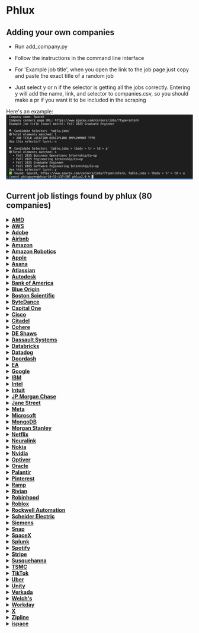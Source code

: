 # Phlux

## Adding your own companies

- Run add_company.py

- Follow the instructions in the command line interface

- For 'Example job title', when you open the link to the job page just copy and paste the exact title of a random job

- Just select y or n if the selector is getting all the jobs correctly. Entering y will add the name, link, and selector to companies.csv, so you should make a pr if you want it to be included in the scraping

Here's an example: 
![Using add_company.py](public/cli.png)
## Current job listings found by phlux (80 companies)

<details>
<summary><a href="https://careers.amd.com/careers-home/jobs?page=1&categories=Student%20%2F%20Intern%20%2F%20Temp&limit=100&tags1=No&country=United%20States"><strong>AMD</strong></a></summary>

- Machine Learning / Artificial Intelligence Intern/Co-Op (PhD | Fall 2025 | Hybrid)
- Hardware Engineering Intern/ Co-Op (Undergrad | Fall 2025 | Hybrid)
- Machine Learning / Artificial Intelligence Intern/Co-Op (Undergraduate | Fall 2025 | Hybrid)
- Software Test Engineering Intern/Co-Op (Undergraduate | Fall 2025 | Hybrid)
- Compiler Engineering Intern/Co-Op (Graduate | Fall 2025 | Hybrid)
- Hardware Verification Engineering Intern/ Co-Op (Graduate | Fall 2025 | Hybrid)
- Diagnostics Design Intern/Co-Op (Undergrad | Fall 2025 | Hybrid)
- Hardware Design Engineering Intern/ Co-Op (Graduate | Fall 2025 | Hybrid)
- Firmware Engineering Intern/Co-Op (Undergrad | Fall 2025 | Hybrid)
- Firmware Engineering Intern/ Co-Op (Graduate | Fall 2025 | Hybrid)
- Product Test Engineering Intern/Co-Op (Graduate | Fall 2025 | Hybrid)
- Hardware Engineering Intern/ Co-Op (Graduate | Fall 2025 | Hybrid)
- Software Engineering Intern/Co-Op (Undergrad | Fall 2025 | Hybrid)
- Hardware Engineering Intern/ Co-Op (Graduate | Fall 2025 | Hybrid)
- ASIC Package Engineering Intern/Co-Op (PhD | Fall 2025 | Hybrid)
- Hardware Verification Engineering Intern/ Co-Op (Graduate | Fall 2025 | Hybrid)
- Software Engineering Intern/Co-Op (Undergraduate | Fall 2025 | Hybrid)
- Machine Learning / Artificial Intelligence Intern/Co-Op (Graduate | Fall 2025 | Hybrid)
- Product Test Engineering Intern/Co-Op (Undergrad | Fall 2025 | Hybrid)
- Machine Learning / Artificial Intelligence Intern/Co-Op (Graduate | Fall 2025 | Hybrid)
- Hardware Engineering Intern/ Co-Op (PhD | Fall 2025 | Hybrid)
- Hardware Engineering Intern/ Co-Op (Undergrad | Fall 2025 | Hybrid)
- Research Engineering Intern/Co-Op (Graduate | Fall 2025 | Hybrid)
- Software Engineering Intern/Co-op (Graduate | Fall 2025| Hybrid)
- Machine Learning / Artificial Intelligence Intern/Co-Op (PhD | Fall 2025 | Hybrid)
- Software Engineering Intern/Co-Op (Graduate | Fall 2025 | Hybrid)
- Product Development Engineering Intern/Co-Op (Undergrad | Fall 2025 | Hybrid)
- Fall 2025 Masters UEFI Firmware Engineering Co-op/Intern
- Fall 2025 Undergrad SPSE Server PMO Co-Op/Intern
- Fall 2025 Undergrad Firmware Engineering Co-Op/Intern
- Spring 2026 Masters SOC Post-Silicon Debug Engineer Co-op/Intern
- Fall 2025 Undergrad BIOS Engineering Co-Op/Intern
- Fall 2025 Undergrad Platform Design Engineering Co-op/Intern
</details>

<details>
<summary><a href="https://amazon.jobs/content/en/teams/amazon-web-services/internships?country%5B%5D=US&employment-type%5B%5D=Intern"><strong>AWS</strong></a></summary>

- Data Center Security Specialist Intern
</details>

<details>
<summary><a href="https://careers.adobe.com/us/en/search-results?qkexperienceLevel=University%20Intern"><strong>Adobe</strong></a></summary>

- 2025 Intern - Software Engineer
- Working Student - Sales Programs / Project Management
</details>

<details>
<summary><a href="https://careers.airbnb.com/positions/?_departments=early-career-program-intern&_offices=united-states"><strong>Airbnb</strong></a></summary>

- Legal Intern, Privacy (Fall Semester)
- Summer 2025 – Data Science Intern, Platform (PhD)
</details>

<details>
<summary><a href="https://amazon.jobs/en/search?offset=0&result_limit=10&sort=relevant&category%5B%5D=software-development&country%5B%5D=USA&distanceType=Mi&radius=24km&latitude=&longitude=&loc_group_id=&loc_query=&base_query=intern&city=&country=&region=&county=&query_options=&"><strong>Amazon</strong></a></summary>

- Jr. Software Development Engineer - San Diego, CA
- Jr. Software Development Engineer - Santa Cruz, CA
- Jr. Software Development Engineer - Detroit
- Jr. Software Development Engineer- San Luis Obispo
</details>

<details>
<summary><a href="https://www.amazon.jobs/content/en/teams/ftr/amazon-robotics?country%5B%5D=US&employment-type%5B%5D=Intern"><strong>Amazon Robotics</strong></a></summary>

- Amazon Robotics - Technical Artist Co-op - July to December 2025, Virtual Systems
- Amazon Robotics - Product Quality Engineer Co-op- Fall 2025
- Amazon Robotics- Business Intelligence Engineer Co-op - Fall 2025, Integration, Initiatives, and Sustainability Team
- Amazon Robotics - Hardware Test Engineer Co-op - Fall 2025, Hardware Test Engineering
- Amazon Robotics - Systems Engineer Co-op - Spring & Fall 2025
- Robotics Systems Dev Engineer Co-op - Spring & Fall 2025
- Amazon Robotics - Manufacturing Engineer Co-Op - Spring 2025, Robotics Technical Operations
- Amazon Robotics - Software Development Engineer Co-Op - Fall 2025
- Amazon Robotics - Data Science Co-op - 2025
- Amazon Robotics - Business Intelligence Engineer Co-op - Spring & Fall 2025
- Amazon Robotics - Applied Scientist II Intern / Co-op - 2025 (Robotics, Manipulation, Perception, Motion Planning, Autonomous Mobile Robots, Computer Vision, Machine Learning, Controls, and more)
- Amazon Robotics - Data Scientist Co-op - 2025
</details>

<details>
<summary><a href="https://jobs.apple.com/en-us/search?location=united-states-USA&team=internships-STDNT-INTRN"><strong>Apple</strong></a></summary>

- Legal and Global Security Internships
- Product Design, Mechanical Engineering and Materials Internships
- Hardware Technology Internships
- Engineering Program Management Internships
- Software Engineering Internships
- Business, Marketing, and G&A Internships
- Machine Learning / AI Internships
- Operations, Manufacturing Design Internships
- Hardware Engineering Internships
- MBA Internships - Summer 2026
- Finance Development Program - 2026 Internship Opportunities
- Finance Development Program - 2026 Internship Opportunities
- Launch@Apple, Finance Development Experience
</details>

<details>
<summary><a href="https://asana.com/jobs/university-recruiting#jobs"><strong>Asana</strong></a></summary>

- Reykjavik Summer Software Engineering Internship
</details>

<details>
<summary><a href="https://www.atlassian.com/company/careers/all-jobs?team=Interns&location=&search="><strong>Atlassian</strong></a></summary>

- UX Researcher, 2025/2026 Intern Australia & New Zealand
- Machine Learning Engineer, 2025/2026 PHD Intern Australia & New Zealand
- Machine Learning Engineer, 2025/2026 Intern Australia & New Zealand
</details>

<details>
<summary><a href="https://autodesk.wd1.myworkdayjobs.com/uni?jobFamilyGroup=f909d7cccc2d480b8f6af996c7bf8352"><strong>Autodesk</strong></a></summary>

- Stagiaire Artiste Technique, Technical Artist Intern
- Intern (PhD), Physics-informed Machine Learning, Fall 2025
</details>

<details>
<summary><a href="https://careers.bankofamerica.com/en-us/students/job-search?ref=search&rows=24&search=jobsByLocation&searchstring=United+States"><strong>Bank of America</strong></a></summary>

- Global Markets Chief Operating Office Summer Analyst Program - 2026
- Enterprise Credit Summer Analyst Program 2026 - Consumer Credit
- Enterprise Credit Summer Analyst Program 2026 - Data and Analytics and Business Controls/Process Optimization
- Enterprise Credit Summer Analyst Program 2026 - Global Commercial Banking Credit, Asset Based Finance & Commercial Real Estate Credit
- Enterprise Credit Summer Analyst Program 2026 - Global Corporate & Investment Banking Credit and Global Markets Credit
- Enterprise Credit Summer Analyst Program 2026 - Global Wealth & Investment Management Credit
- Enterprise Credit Summer Analyst Program 2026 - Leveraged Finance Credit - Acquisition Finance
- Global Operations Development Summer Analyst Program - 2026
- Global Payments Solutions Summer Analyst Program - 2026
- Global Technology Summer Analyst 2026 - Business Analyst
- Global Technology Summer Analyst 2026 - Cybersecurity Analyst
- Global Technology Summer Analyst 2026 - Software Engineer
- Chief People Organization Summer 2026 Analyst
- Commodities Summer Analyst Program – 2026
- COO - GCIB Regulatory Summer Analyst Program - 2026
- Corporate Audit Summer 2026 Analyst
- Corporate Audit Summer 2026 Analyst - Automation & Information Technology Risk Management
- Global Strategy & Enterprise Platforms Summer 2026 Analyst
- Strategy & Management Summer Analyst Program - 2026
- Global Risk Summer 2026 Analyst
- Finance Management Summer 2026 Analyst
- Global Investment Banking Summer Analyst Program – 2026 (M&A, Palo Alto)
</details>

<details>
<summary><a href="https://www.blueorigin.com/careers/search?search=undergraduate&category=Intern&employmentType=Intern"><strong>Blue Origin</strong></a></summary>

- Spring 2026 STEAM Communications & Outreach Intern - Undergraduate - Seattle, WA - Intern - Full Time - Intern - R52713
- Spring 2026 Finance Intern - Undergraduate - Seattle, WA - Intern - Full Time - Intern - R52715
- Spring 2026 Guidance, Navigation & Controls Intern - Undergraduate - Seattle, WA - Intern - Full Time - Intern - R52503
- Spring 2026 Return Internship - Undergraduate - 4 Locations - Intern - Full Time - Intern - R52463
- Spring 2026 Manufacturing Engineering Intern - Undergraduate - 4 Locations - Intern - Full Time - Intern - R52485
- Spring 2026 Structural & Mechanical Engineering Intern - Undergraduate - 4 Locations - Intern - Full Time - Intern - R52391
- Spring 2026 Aerospace Systems Engineering Intern - Undergraduate - 2 Locations - Intern - Full Time - Intern - R52429
- Spring 2026 Avionics Software Engineering Intern - Undergraduate - Seattle, WA - Intern - Full Time - Intern - R52403
- Spring 2026 Electrical Systems Engineering Internship - Undergraduate - Seattle, WA - Intern - Full Time - Intern - R52404
- Spring 2026 Test Engineering Intern - Undergraduate - 4 Locations - Intern - Full Time - Intern - R52410
- Spring 2026 Fluid Systems Engineering Intern - Undergraduate - Seattle, WA - Intern - Full Time - Intern - R52406
</details>

<details>
<summary><a href="https://bostonscientific.eightfold.ai/careers?start=0&location=United+States&pid=563602797912246&sort_by=distance&filter_include_remote=1&filter_seniority=Intern"><strong>Boston Scientific</strong></a></summary>

- Cardiac Monitoring Technician - Internship/Apprenticeship
</details>

<details>
<summary><a href="https://jobs.bytedance.com/en/position?keywords=&category=&location=CT_1103355%2CCT_157%2CCT_94%2CCT_114%2CCT_100764%2CCT_75%2CCT_233%2CCT_203&project=7322364514224687370%2C7503447747358361864&type=3&job_hot_flag=&current=1&limit=10&functionCategory=&tag="><strong>ByteDance</strong></a></summary>

- Strategic Analysis Intern (AI Innovation Business - US) - 2025 Start (BS/MS)
- Site Reliability Engineer Intern (Data-Technical Infrastructures-SRE-US) - 2025 Summer (MS)
- Software Engineer Intern (AIGC Platform - Monetization GenAI) - 2025 Summer/Fall (BS/MS)
- Data Scientist Intern (TikTok Ads)- 2025 Fall (BS/MS)
- Site Reliability Engineer Intern (Data-Technical Infrastructures-SRE-US) - 2025 Summer (MS)
- Research Engineer Intern (Doubao (Seed) - Machine Learning System) - 2025 Summer (MS)
- Backend Software Engineer Intern (Product RD and Infrastructure-Global E-Commerce Customer Business)- 2025 Fall(BS/MS)
- Backend Software Engineer Intern (Product RD and Infrastructure-Global E-Commerce Seller Business) - 2025 Fall (BS/MS)
- Software Development Engineer Intern in Test (Global E-commerce-Quality Assurance) - 2025 Fall (BS/MS)
- Machine Learning Engineer Intern (Global E-commerce Risk Control) - 2025 Summer/Fall (MS)
- Camera Engineer Intern (PICO-Camera Technology) - 2025 Fall (MS)
</details>

<details>
<summary><a href="https://www.capitalonecareers.com/search-jobs?acm=ALL&alrpm=ALL&ascf=[%7B%22key%22:%22custom_fields.Campus%22,%22value%22:%22Internships%22%7D]"><strong>Capital One</strong></a></summary>

- Café Coach- Boulder
- Inside Sales Coach
- Cafe Coach- Easton Town Center
- Capital One Coach- Ross Park Mall
- Work at Home - Sr. Associate, Operations Coach - Debit and ATM Fraud
- Senior Manager, Client Development- Capital One Software (Remote)
- Market Leader, Business Cards & Payments (NorCal & Oregon)
- Unit Manager, Commercial Client Operations
- Director, Tech College, Enterprise Learning and Development
- Manager, HR Business Partner - Enterprise Services
- Manager, HR Business Partner
- Sr. Manager, HR Business Partner
- Principal Process Manager
- Principal Associate, Process Manager (Hybrid)
- Manager - HRBP
</details>

<details>
<summary><a href="https://jobs.cisco.com/jobs/SearchJobs/?21178=%5B169482%5D&21178_format=6020&21180=%5B33821095%2C165%5D&21180_format=6022&listFilterMode=1"><strong>Cisco</strong></a></summary>

- AI Research Scientist II (Intern) United States
- Software Engineer I (Intern) United States
- Network Support Engineer, Fall 2025 (Meraki)
- Mechanical Engineer (Intern) United States
</details>

<details>
<summary><a href="https://www.citadel.com/careers/open-opportunities?experience-filter=internships&location-filter=americas,chicago,greenwich,houston,miami,new-york&selected-job-sections=388,389,387,390&current_page=1&sort_order=DESC&per_page=10&action=careers_listing_filter"><strong>Citadel</strong></a></summary>

- Quantitative Researcher – PhD Intern (US)
</details>

<details>
<summary><a href="https://jobs.ashbyhq.com/cohere?employmentType=Intern"><strong>Cohere</strong></a></summary>

- Machine Learning Intern/Co-op (Fall 2025)
- Software Engineer Intern/Co-op (Fall 2025)
</details>

<details>
<summary><a href="https://www.deshaw.com/careers/internships"><strong>DE Shaws</strong></a></summary>

- Fundamental Research Analyst Intern (New York) - Summer 2026
- Trader/Analyst Intern (London) – Summer 2026
- Investor Relations Intern (London) – Summer 2026
- Legal & Compliance Intern (New York) – Summer 2026
</details>

<details>
<summary><a href="https://www.3ds.com/careers/jobs?woc=%257B%2522type%2522%253A%255B%2522type%252FInternship%2522%255D%252C%2522country%2522%253A%255B%2522country%252FUnited%2520States%2522%255D%257D"><strong>Dassault Systems</strong></a></summary>

- INTERNSHIP - Software Engineer
- INTERNSHIP: User Assistance Development - FALL 2025
- INTERNSHIP - ENOVIA Software Test Automation Engineer
- INTERNSHIP: Business Development
</details>

<details>
<summary><a href="https://www.databricks.com/company/careers/open-positions?department=University%20Recruiting&location=all"><strong>Databricks</strong></a></summary>

- PhD GenAI Research Scientist Intern - San Francisco, California
</details>

<details>
<summary><a href="https://careers.datadoghq.com/early-careers/"><strong>Datadog</strong></a></summary>

- Software Engineer - Early Career
- Sales Development Representative Middle East
- Sales Development Representative (Benelux)
- Sales Development Representative - Japan
- Sales Development Representative
- Sales Development Representative (Nordics)
- Sales Development Representative (DACH)
- Sales Development Representative - DACH (Polish/German Speaker)
- Sales Development Representative (DACH)
- Sales Development Representative
- Sales Development Representative (Arabic speaker)
- Sales Development Representative (Middle East)
</details>

<details>
<summary><a href="https://careersatdoordash.com/university-careers/"><strong>Doordash</strong></a></summary>

- Software Engineer I, Entry-Level (Graduation Date: Fall 2024-Summer 2025)
- Software Engineer I, Entry Level (Fall 2024-Spring 2025) – Toronto
- Machine Learning Intern (Masters/PhD), Summer 2025
- Software Engineer, Intern, 2024/25 (University Recruiting)
</details>

<details>
<summary><a href="https://jobs.ea.com/en_US/careers/Home/?8171=%5B10618%5D&8171_format=5683&4537=%5B8693%5D&4537_format=3020&listFilterMode=1&jobRecordsPerPage=20&"><strong>EA</strong></a></summary>

- Gameplay Software Engineer Intern - Fall 2025
- Software Engineer Intern
- Systems Software Engineer Intern - Fall 2025
</details>

<details>
<summary><a href="https://www.google.com/about/careers/applications/jobs/results/?src=Online%2FGoogle%20Website%2FByF&utm_source=Online%20&utm_medium=careers_site%20&utm_campaign=ByF&distance=50&employment_type=INTERN&location=United%20States&company=X&company=Waymo&company=Wing&company=Verily%20Life%20Sciences&company=GFiber&company=Fitbit&company=Google&company=YouTube&sort_by=relevance"><strong>Google</strong></a></summary>

- Student Researcher, PhD, Winter/Summer 2025
- Student Researcher, BS/MS, Winter/Summer 2025
</details>

<details>
<summary><a href="https://www.ibm.com/careers/search?field_keyword_18[0]=Internship&field_keyword_05[0]=United%20States"><strong>IBM</strong></a></summary>

- Sales - TEST 2A - pre req, net new intern, with coding & video assessments - Internship - Multiple Cities
</details>

<details>
<summary><a href="https://intel.wd1.myworkdayjobs.com/External?workerSubType=dc8bf79476611087dfde99931439ae75&locations=1e4a4eb3adf10118b1dfe877bf8162d0"><strong>Intel</strong></a></summary>

- Facilities Technician Intern
- Facilities Technician Intern
</details>

<details>
<summary><a href="https://jobs.intuit.com/search-jobs/interns/"><strong>Intuit</strong></a></summary>

- Social Media Co-op (8 Months)
- Principal Research Scientist
- Brand and Integrated Marketing Co-op (8 months)
- Market Insights Analyst Co-op (8 months)
- Manager 2, HR Experience and Operations
- Software Developer Co-op, Fall 2025
- Product Manager Co-op (8 months)
- Staff Marketing Manager, Paid Search (GBSG)
- Staff Program Manager- Product Management Community
- Brand Marketing Co-Op (8 month)
- Mobile Software Developer Co-op (4 months)
- Social Media & Public Relations Co-op (8 months)
</details>

<details>
<summary><a href="https://careers.jpmorgan.com/global/en/students/programs"><strong>JP Morgan Chase</strong></a></summary>

- Cadp Summer Analyst
- Data Analytics Opportunities
</details>

<details>
<summary><a href="https://www.janestreet.com/join-jane-street/open-roles/?type=internship&location=new-york"><strong>Jane Street</strong></a></summary>

- FPGA Engineer - (not currently accepting applications)
- IT Operations Engineer - (not currently accepting applications)
- Linux Engineer - (not currently accepting applications)
- Machine Learning Researcher - (not currently accepting applications)
- Mechanical Engineer - (not currently accepting applications)
- Network Engineer - (not currently accepting applications)
- Procurement Specialist - (not currently accepting applications)
- Quantitative Researcher - (not currently accepting applications)
- Quantitative Trader - (not currently accepting applications)
- Sales and Trading - (not currently accepting applications)
- Software Engineer - (not currently accepting applications)
- Strategy and Product - (not currently accepting applications)
- Tools and Compilers Research and Development - (not currently accepting applications)
- Trading Desk Operations Engineer - (not currently accepting applications)
- Windows Engineer - (not currently accepting applications)
</details>

<details>
<summary><a href="https://www.metacareers.com/jobs?sort_by_new=true&roles[0]=Internship"><strong>Meta</strong></a></summary>

- Research Scientist Intern, Computer Vision for Generative AI (PhD)
- Research Scientist Intern, Human Computer Interaction (PhD)
- Research Scientist Intern, Machine Learning, Health Tech (PhD)
- Research Scientist Intern, Monetization Generative AI (LLM) - Language (PhD)
- Research Scientist Intern, Sensors and Systems Computational Photography (PhD)
</details>

<details>
<summary><a href="https://jobs.careers.microsoft.com/global/en/search?lc=United%20States&et=Internship&l=en_us&pg=1&pgSz=20&o=Relevance&flt=true"><strong>Microsoft</strong></a></summary>

- Research Intern - Quantum Computing
- Mechanical Engineer: Internship Opportunities - PhD - Redmond
</details>

<details>
<summary><a href="https://www.mongodb.com/company/careers/students-and-graduates"><strong>MongoDB</strong></a></summary>

- Software Engineer - Intern - Sydney
</details>

<details>
<summary><a href="https://www.morganstanley.com/careers/career-opportunities-search?opportunity=sg#"><strong>Morgan Stanley</strong></a></summary>

- 2025 Finance Off Cycle Internship - Part Time (Frankfurt)
- 2025 Firm Management Part-Time Off Cycle Internship (Frankfurt)
- 2025 Human Capital Management Analyst Program (Budapest)
- 2026 Investment Banking Off-cycle Internship (Dubai)
- 2025 Investment Banking MBA Early Insights Program
- 2025/2026 Investment Banking Summer Analyst Program (Melbourne)
- 2025/2026 Investment Management Summer Analyst Program - Real Estate Investing (Sydney)
- 2025/2026 Investment Banking Summer Analyst Program (Sydney)
- 2025/2026 Wealth Management Summer Analyst Program (Sydney)
- 2025 Investment Management Off-cycle Internship - Emerging Markets (London)
</details>

<details>
<summary><a href="https://explore.jobs.netflix.net/careers?domain=netflix.com&query=%22internship%22%20-intern&pid=790299250747&sort_by=relevance"><strong>Netflix</strong></a></summary>

- Machine Learning Intern, Fall 2025
</details>

<details>
<summary><a href="https://neuralink.com/careers/"><strong>Neuralink</strong></a></summary>

- Internal Auditor - Austin, Texas
- Electrical Engineer Intern, Implant Embedded Systems - Fremont, California
- Electrical Engineer Intern, Robotics and Surgery Engineering - Fremont, California
- Embedded Software Engineer Intern - Fremont, California
- Machine Learning Engineer Intern - Fremont, California
- Mechanical Engineering Intern, Brain Interfaces - Austin, Texas
- Mechanical Engineering Intern, Robotics (Fall 2025+) - Fremont, California
- Robot Optics Intern - Fremont, California
- Software Engineer Intern, BCI Applications - Fremont, California
- Software Engineer Intern, Implant - Austin, Texas
- Software Engineer Intern, Implant - Fremont, California
- Software Engineer Intern, Lab Systems - Austin, Texas
- Software Engineer Intern, Lab Systems - Fremont, California
- Software Engineer Intern, Robotics - Austin, Texas
- Software Engineer Intern, Robotics - Fremont, California
- Software Engineer Intern, Site Reliability Engineer - Fremont, California
</details>

<details>
<summary><a href="https://fa-evmr-saasfaprod1.fa.ocs.oraclecloud.com/hcmUI/CandidateExperience/en/sites/CX_1/jobs?lastSelectedFacet=TITLES&location=United+States&locationId=300000000480126&locationLevel=country&mode=location&selectedTitlesFacet=TRA"><strong>Nokia</strong></a></summary>

- Special Projects Software Dev Coop
- Wi-Fi CoE Research Coop
- Electrical Engineering Coop
- Network Engineer Co-op
- Space and Defense SW Test Engineer Co-Op
- Silicon Photonics Design & Test Co-op
- Hardware Failure Analysis Co-op
- Software Quality Assurance Coop
- Legal, Compliance & Sustainability Coop
- OptoElectronic Integration Coop
- Software Development Coop
- Video Coding Coop
- Firmware Development Co-op
</details>

<details>
<summary><a href="https://nvidia.wd5.myworkdayjobs.com/en-US/NVIDIAExternalCareerSite/jobs?workerSubType=0c40f6bd1d8f10adf6dae42e46d44a17&locationHierarchy1=2fcb99c455831013ea52fb338f2932d8"><strong>Nvidia</strong></a></summary>

- System Software Engineering Intern, GPU Server - Fall 2025
- Compiler Engineering Intern, GPU Compute and CUDA - Fall 2025
- Technical Marketing Engineer Intern, AI Platform Software - Fall 2025
- GPU Diagnostic Software Intern - Fall 2025
- Robotics Software Intern, Sim2Real Deployment - Fall 2025
- PhD Intern, Applied Research Scientist Retriever - Fall 2025
- PhD Research Intern, Generalist Embodied Agents Research - Fall 2025
- Software Engineering Intern, Embedded Systems – Fall 2025
- Software Engineering Intern, Simulation and Virtualization - Fall 2025
- System Software Engineering Intern, CUDA Driver - Fall 2025
- GeForce Technical Marketing Intern - Fall 2025
- Software Engineering Intern, CSP Engagements - Fall 2025
</details>

<details>
<summary><a href="https://optiver.com/working-at-optiver/career-opportunities/page/2/?search=internship&_gl=1*rb345g*_gcl_au*Mjk2MDM5OTE1LjE3NDg5MTM5ODQ.&numberposts=10&level=internship&paged=1"><strong>Optiver</strong></a></summary>

- Expressions of Interest – Quantitative Research Internship, PhD (Summer 2026 -Shanghai)
- 2025 Shanghai Machine Learning PhD Summer Internship
- FutureFocus Singapore 2025 – Quantitative Trading
- Subscribe to receive our latest insights on trading, technology and market structure
- FutureFocus Sydney – Trading & Research 2025
- FutureFocus Sydney – Technology 2025
</details>

<details>
<summary><a href="https://careers.oracle.com/en/sites/jobsearch/jobs?lastSelectedFacet=locations&selectedLocationsFacet=300000000106749%3B300000000149325&selectedFlexFieldsFacets=%22AttributeChar14%7CSDR%22"><strong>Oracle</strong></a></summary>

- Sales Development Representative - Burlington - Sept 2025
- Sales Development Representative - Denver - Sept 2025
- Sales Development Representative - Santa Monica - Sept 2025
- Sales Development Representative - Austin - Sept 2025
- Sales Development Representative - Nashville - Sept 2025
</details>

<details>
<summary><a href="https://jobs.lever.co/palantir?commitment=Internship"><strong>Palantir</strong></a></summary>

- Forward Deployed Software Engineer, Internship
</details>

<details>
<summary><a href="https://www.pinterestcareers.com/jobs/?orderby=0&pagesize=20&page=1&radius=100&team=University"><strong>Pinterest</strong></a></summary>

- Software Engineering Intern 2025 (Toronto)
</details>

<details>
<summary><a href="https://ramp.com/emerging-talent"><strong>Ramp</strong></a></summary>

- Software Engineer Internship | Frontend
- Software Engineer Internship | iOS
- University Grad: Customer Experience Agent
</details>

<details>
<summary><a href="https://careers.rivian.com/careers-home/jobs?sortBy=relevance&page=1&categories=Internships"><strong>Rivian</strong></a></summary>

- UIUC Research Park Intern - Machine Learning
- UIUC Research Park Intern - EPC, Propulsion Drives Controls
</details>

<details>
<summary><a href="https://careers.robinhood.com/"><strong>Robinhood</strong></a></summary>

- Software Developer Intern/Co-op, Backend (Fall 2025)
</details>

<details>
<summary><a href="https://careers.roblox.com/jobs?groups=early-career-talent&page=1&pageSize=9"><strong>Roblox</strong></a></summary>

- [2025] Senior Machine Learning Engineer - PhD Early Career
</details>

<details>
<summary><a href="https://rockwellautomation.wd1.myworkdayjobs.com/External-Rockwell-Automation-Early-Careers"><strong>Rockwell Automation</strong></a></summary>

- Early in Career Windows Software Engineer (C++, C#)
- Project Planner
- EDGE Associate, Information Technology Rotational Program
</details>

<details>
<summary><a href="https://careers.se.com/global/jobs?keywords=internship&sortBy=relevance&page=1&country=United%20States&tags1=Intern"><strong>Scheider Electric</strong></a></summary>

- Quality Engineer Internship: Fall 2025
- Assembly Process Intern/ Co-Op (Fall 2025)
- EHS Intern
- Artificial Intelligence and Machine Learning Intern
- Firmware Engineer Intern
- Electrical Engineer Co-Op
- Electronics Hardware Engineer Co-Op
- Electrical Engineer Co-Op
- Business Intelligence Analyst Co-Op (Fall 2025)
- Skillbridge Industrial Channel Sales Development Program
- Skillbridge Industrial Channel Sales Development Program
- Engineering Lab Intern
</details>

<details>
<summary><a href="https://jobs.sw.siemens.com/locations/usa/jobs/?q=intern"><strong>Siemens</strong></a></summary>

- Business Development Representative Intern (China) - Work Type:Hybrid - Job Family:Sales - Req ID:e37114a7-ffd5-48f4-8e67-b51b4ca51b68
- Strategic Student Program: Software Product Quality Assurance Intern (EBS, Fall 2025) - Huntsville, AL - Work Type:Hybrid - Job Family:Internal Services - Req ID:467157
- Strategic Student Program: Alliance Partner Marketing Internship (Fall 2025, GSM) - Maryland Heights, MO - Work Type:Hybrid - Job Family:Internal Services - Req ID:467159
- Strategic Student Program: Events Marketing Internship (Fall 2025, GSM) - Milford, OH - Work Type:Hybrid - Job Family:Internal Services - Req ID:468163
- Strategic Student Program: Customer Advocacy Internship (Fall 2025, GSM) - Maryland Heights, MO - Work Type:Hybrid - Job Family:Internal Services - Req ID:467165
- Strategic Student Program: Search Marketing Internship (Fall 2025, GSM) - Maryland Heights, MO - Work Type:Hybrid - Job Family:Internal Services - Req ID:467161
- Go To Market Operations - Internship - Boston, MA - Work Type:Hybrid - Job Family:Sales - Req ID:19acd451-756e-454f-964b-4e2f8636d4e6
- Go To Market Operations - Internship - Work Type:Hybrid - Job Family:Sales - Req ID:64595186-8a9b-4268-b62d-316b9238e9f5
- Strategic Student Program: R&D Software Engineering Co-Op (Fall 2025, T&I) - Milford, OH - Work Type:Hybrid - Job Family:Internal Services - Req ID:467877
- Strategic Student Program: Software Development Co-op (Fall 2025, GSCS) - Milford, OH - Work Type:Hybrid - Job Family:Internal Services - Req ID:465146
- Strategic Student Program: Academic Enablement Internship (Fall 2025, GSM) - Maryland Heights, MO - Work Type:Hybrid - Job Family:Internal Services - Req ID:467164
- Strategic Student Program: Functional Design/Verification Applications Engineer Intern – FV (EDAGS) - Waltham, MA - Work Type:Hybrid - Job Family:Internal Services - Req ID:468472 - Single job with flexible work locations
- Strategic Student Program: Functional Design/Verification Applications Engineer Intern – FV (EDAGS) - Phoenix, AZ - Work Type:Hybrid - Job Family:Internal Services - Req ID:468472 - Single job with flexible work locations
- Strategic Student Program: Demand Generation Marketing Internship (Fall 2025, GSM) - Maryland Heights, MO - Work Type:Hybrid - Job Family:Internal Services - Req ID:468843
- Strategic Student Program: Software Development Intern/Co-Op (Fall 2025, EBS) - Marlborough, MA - Work Type:Hybrid - Job Family:Internal Services - Req ID:468844 - Single job with flexible work locations
- Strategic Student Program: Software Development Intern/Co-Op (Fall 2025, EBS) - Huntsville, AL - Work Type:Hybrid - Job Family:Internal Services - Req ID:468844 - Single job with flexible work locations
- Strategic Student Program: Localization Project Management Co-Op (Fall 2025, T&I) - Milford, OH - Work Type:Hybrid - Job Family:Internal Services - Req ID:468883
</details>

<details>
<summary><a href="https://careers.snap.com/jobs?type=Intern"><strong>Snap</strong></a></summary>

- Optical Engineer
- Computer Architecture Intern
- Software Engineer Intern, AR
- Sales Coordinator (Working Student)
- Spectacles Student Worker (Computer Vision Engineering)
- Graduate- Junior Account Management Associate
- Account Manager Intern - Luxury team - Paris
- Graduate- Junior Production Associate
</details>

<details>
<summary><a href="https://www.spacex.com/careers/jobs/?type=intern"><strong>SpaceX</strong></a></summary>

- Fall 2025 Business Operations Internship/Co-op
- Fall 2025 Engineering Internship/Co-op
- Fall 2025 Graduate Engineer
- Fall 2025 Software Engineering Internship/Co-op
</details>

<details>
<summary><a href="https://www.splunk.com/en_us/careers/search-jobs.html?page=1&type=Intern"><strong>Splunk</strong></a></summary>

- Sales Engineer Intern (Prague, Czechia)
- Product Manager Intern, Poland
- Software Engineer Intern (Frontend)
- Software Engineering Intern (Backend/Fullstack)
</details>

<details>
<summary><a href="https://www.lifeatspotify.com/students"><strong>Spotify</strong></a></summary>

- Early Career Program, Growth Associate, South Korea
- Early Career Program, Podcast Associate
</details>

<details>
<summary><a href="https://stripe.com/jobs/search?office_locations=North+America--Atlanta&office_locations=North+America--Chicago&office_locations=North+America--Mexico+City&office_locations=North+America--New+York&office_locations=North+America--San+Francisco+Bridge+HQ&office_locations=North+America--Seattle&office_locations=North+America--South+San+Francisco&office_locations=North+America--Toronto&office_locations=North+America--Washington+DC&tags=University"><strong>Stripe</strong></a></summary>

- Operations Associate, New Grad (Mexico)
</details>

<details>
<summary><a href="https://careers.sig.com/global-susquehanna-jobs"><strong>Susquehanna</strong></a></summary>

- Account Opening Analyst
- US Benefits Manager
- Quantitative Researcher – PhD: 2025
- Quantitative Systematic Trader – PhD: 2026
- Quantitative Researcher – Master's: 2026
- Quantitative Systematic Trader – Master's: 2026
- Production Engineer - Gaming | Experienced Hire
- Trading Systems - C# Developer
- Quantitative Sports Researcher – Graduate Hire
- Quant Trading - Engineering Recruiter | Experienced Hiring
- Quantitative Campus Recruiter
- Quantitative Trading Discovery Day: 2025
- Senior FPGA Engineer
- Production Engineer - Sports| Experienced Hire
- ETF Sales Internship: Summer 2026
- Tactical Development Team Lead
- Billing Analyst
- ETF Operations Analyst
- Senior Executive Assistant
- Devops Engineer | Experienced Hire| EOT
- Learning + Development Coordinator
</details>

<details>
<summary><a href="https://careers.tsmc.com/en_US/careers/SearchJobs/?542=13100&542_format=486&listFilterMode=1&jobRecordsPerPage=100&"><strong>TSMC</strong></a></summary>

- 台積身心障礙專業人才_暑期實習
- [Summer 2026] TSMC AZ Internship Opportunities - Facility Roles
- AI Hardware Research Intern: Advanced Memory Modeling and Simulation for AI Accelerators (6819)
- Fall/Winter 2025 - CAD/Software Intern (6591)
- [Summer 2026] TSMC AZ Internship Opportunities - Engineering Roles
- Summer 2025 - Transistor Device Research, Intern (6528)
</details>

<details>
<summary><a href="https://lifeattiktok.com/search?keyword=&recruitment_id_list=202%2C301&job_category_id_list=&subject_id_list=7322364514224687370%2C7322364513776093449%2C7459987887569733896%2C7459986622530078983&location_code_list=CT_247%2CCT_94%2CCT_243%2CCT_104%2CCT_114%2CCT_75%2CCT_1103355%2CCT_157%2CCT_233&limit=12&offset=0"><strong>TikTok</strong></a></summary>

- Product Manager Intern (TikTok LIVE-Ecosystem Governance)- 2025 Fall (BS/MS)
- Software Engineer Intern (TikTok-Social-Product Innovation) - 2025 Fall (BS/MS)
- (General Hire) Visual Design Intern (TikTok-Design) - 2025 Fall Starts (BS/MS)
- Product Manager Intern (TikTok-Product-Content Ecosystem) - 2025 Fall Starts (BS/MS)
- Machine Learning Engineer Intern (E-commerce-Recommendation) - 2025 Summer/Fall (BS/MS)
- (General Hire) UX Design Intern (TikTok-Design) - 2025 Fall Starts (BS/MS)
- Product Manager Intern (TikTok-Product-Social and Creation)- 2025Fall Starts (BS/MS)
- (General Hire) Machine Learning Engineer Intern (Commerce& Content Service & Search Ads) - 2025 Summer/Fall (BS/MS)
- Full Stack Software Engineer Intern (Foundation Platform) - 2025 Fall (BS/MS)
- Machine Learning Engineer Intern (E-commerce-Intelligent Customer Service) - 2025 Summer/Fall (MS)
- Machine Learning Engineer Intern (Creative AI) - 2025 Summer (BS/MS)
- Machine Learning Engineer Intern (E-commerce Governance Algorithms) - 2025 Summer/Fall (BS/MS)
</details>

<details>
<summary><a href="https://www.uber.com/us/en/careers/list/?department=University&location=USA-California-San%20Francisco&location=USA-California-Culver%20City&location=USA-California-Sunnyvale&location=USA-New%20York-New%20York&location=USA-Illinois-Chicago&location=USA-Washington-Seattle&location=USA-Florida-Miami&location=USA-Texas-Dallas&location=USA-Arizona-Phoenix&location=USA-District%20of%20Columbia-Washington&location=USA-Massachusetts-Boston"><strong>Uber</strong></a></summary>

- Graduate 2025 PhD Scientist (AEA/ASSA Economists Only), United States
- 2025 Software Engineering UberSTAR Internship, University of Texas at El Paso
- 2025 Software Engineering Internship, University of Texas at El Paso
- 2025 PhD Scientist Internship (Eater Pricing and Incentives), United States
</details>

<details>
<summary><a href="https://unity.com/careers/positions?department=students-early-career"><strong>Unity</strong></a></summary>

- Junior Test Engineer
- Sales Onboarding Intern
</details>

<details>
<summary><a href="https://www.verkada.com/careers/"><strong>Verkada</strong></a></summary>

- Software Engineering Intern, Backend - Fall 2025 - San Mateo, CA United States
- Software Engineering Intern, Mobile - Fall 2025 - San Mateo, CA United States
- Technical Support Engineering Intern - Fall 2025 - San Mateo, CA United States
</details>

<details>
<summary><a href="https://app.careerpuck.com/job-board/welchs/?departmentId=6vcaTkfP"><strong>Welch's</strong></a></summary>

- Control Engineer
</details>

<details>
<summary><a href="https://workday.wd5.myworkdayjobs.com/Workday_Early_Career/?source=Careers_Website_ec"><strong>Workday</strong></a></summary>

- Werksstudierende - Sales (f, m, x) - Munich
- Working Student Sales - Munich
- P1 (GW) Associate Information Systems Software Application Engineer
- (GW) Associate Business Systems Analyst
</details>

<details>
<summary><a href="https://careers.x.com/en#positions"><strong>X</strong></a></summary>

- Data Center Ops Technician Intern
- Engineering Intern
</details>

<details>
<summary><a href="https://www.zipline.com/careers/open-roles?search=intern#"><strong>Zipline</strong></a></summary>

- Annotation Technical Lead - Engineering - Kigali, Rwanda
- Communications Lead, US Expansion - Marketing, Design & Communications - South San Francisco, California, USA
- Community Engagement Intern (Fall 2025) - 2025 Internships - Dallas, Texas, USA
- Construction & Development Intern (Fall 2025) - 2025 Internships - South San Francisco, California, USA
- Controller (Pilot In Command) - Flight Operations - Concord, North Carolina, USA
- Controls & Dynamics Intern (Fall 2025) - 2025 Internships - South San Francisco, California, USA
- Creator, Film + Social - Marketing, Design & Communications - South San Francisco, California, USA
- Customer Care Advocate - National Service - Country Operations - Omenako, Ghana
- Customer Success Agent - Operations - Dallas-Fort Worth, Texas, USA
- Customer Success Manager, U.S. - Customer Success - South San Francisco, California, USA
- Deputy General Counsel, Commercial Transactions - Legal, Regulatory & Public Affairs - South San Francisco, California, USA
- Director of Financial Operations - Finance & Administration - South San Francisco, California, USA
- Electrical Engineering Intern (Fall 2025) - 2025 Internships - South San Francisco, California, USA
- Electrical Project Engineer - Ground Systems Deployment - Engineering - South San Francisco, California, USA
- Engineering Test Technician (Contract) - Engineering - South San Francisco, California, USA
- Enterprise Account Manager - Customer Success - South San Francisco, California, USA
- Executive Assistant - People - South San Francisco, California, USA
- Facilities and Inventory Specialist - Operations - Dallas, Texas, USA
- Field Systems Engineer - Flight Software - Operations - South San Francisco, California, USA
- Field Systems Engineering Intern (Fall 2025) - 2025 Internships - South San Francisco, California, USA
- Finance Systems Engineer - Finance & Administration - South San Francisco, California, USA
- Flight Operations Lead - KE-1 - Flight Operations - Kisumu, Kenya
- Engineering Technician Lead - Engineering - South San Francisco, California, USA
- Aviation Sustainment Engineer - Flight Operations - Kigali, Rwanda
- Aviation Sustainment Engineer - Flight Operations - Abuja, Nigeria; Accra, Ghana; Kigali, Rwanda; Nairobi, Kenya
- Autonomy Software Engineer, Validation Tools - Engineering - South San Francisco, California, USA
</details>

<details>
<summary><a href="https://jobs.lever.co/ispace-inc?commitment=Intern"><strong>ispace</strong></a></summary>

- Market Analyst Intern for ISRU Market Study by Euro2Moon - ON-SITE — INTERNLUXEMBOURG
</details>
